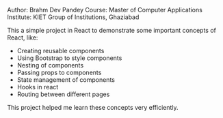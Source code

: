 Author: Brahm Dev Pandey
Course: Master of Computer Applications
Institute: KIET Group of Institutions, Ghaziabad

This a simple project in React to demonstrate some important concepts of React, like:
* Creating reusable components
* Using Bootstrap to style components
* Nesting of components
* Passing props to components
* State management of components
* Hooks in react
* Routing between different pages

This project helped me learn these concepts very efficiently.
